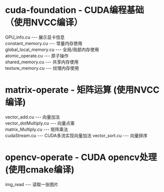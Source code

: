 # cuda-foundation - CUDA编程基础（使用NVCC编译）
GPU_info.cu --- 展示显卡信息\
constant_memory.cu --- 常量内存使用\
global_local_memory.cu --- 全局/局部内存使用\
atomic_operate.cu --- 原子操作\
shared_memory.cu --- 共享内存使用\
texture_memory.cu --- 纹理内存使用
# matrix-operate - 矩阵运算 (使用NVCC编译)
vector_add.cu --- 向量加法 \
vector_dotMultiply.cu --- 向量点乘\
matrix_Multiply.cu --- 矩阵乘法 \
cudaStream.cu --- CUDA多流实现向量加法
vector_sort.cu --- 向量排序
# opencv-operate - CUDA opencv处理 (使用cmake编译)
img_read --- 读取一张图片
